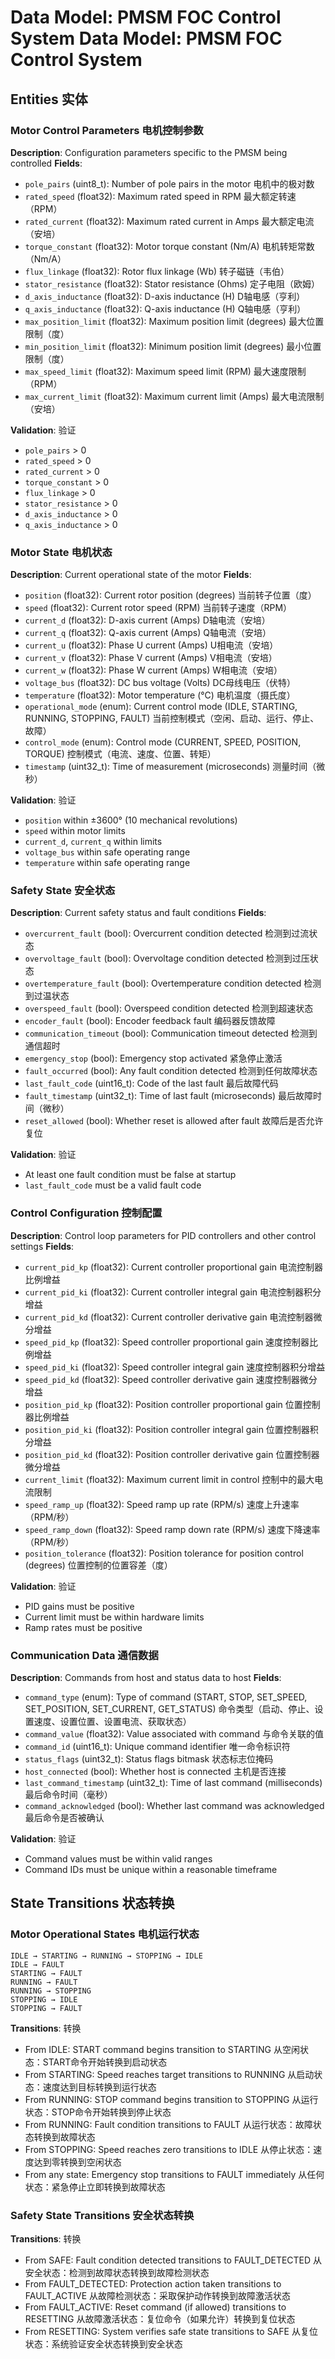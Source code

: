 # Data Model: PMSM FOC Control System    Data Model: PMSM FOC Control System

## Entities    实体

### Motor Control Parameters    电机控制参数
**Description**: Configuration parameters specific to the PMSM being controlled
**Fields**:
- `pole_pairs` (uint8_t): Number of pole pairs in the motor     电机中的极对数
- `rated_speed` (float32): Maximum rated speed in RPM           最大额定转速（RPM）
- `rated_current` (float32): Maximum rated current in Amps      最大额定电流（安培）
- `torque_constant` (float32): Motor torque constant (Nm/A)     电机转矩常数（Nm/A）
- `flux_linkage` (float32): Rotor flux linkage (Wb)             转子磁链（韦伯）
- `stator_resistance` (float32): Stator resistance (Ohms)       定子电阻（欧姆）
- `d_axis_inductance` (float32): D-axis inductance (H)          D轴电感（亨利）
- `q_axis_inductance` (float32): Q-axis inductance (H)          Q轴电感（亨利）
- `max_position_limit` (float32): Maximum position limit        (degrees)    最大位置限制（度）
- `min_position_limit` (float32): Minimum position limit        (degrees)    最小位置限制（度）
- `max_speed_limit` (float32): Maximum speed limit (RPM)        最大速度限制（RPM）
- `max_current_limit` (float32): Maximum current limit (Amps)   最大电流限制（安培）

**Validation**:    验证
- `pole_pairs` > 0
- `rated_speed` > 0
- `rated_current` > 0
- `torque_constant` > 0
- `flux_linkage` > 0
- `stator_resistance` > 0
- `d_axis_inductance` > 0
- `q_axis_inductance` > 0

### Motor State    电机状态
**Description**: Current operational state of the motor
**Fields**:
- `position` (float32): Current rotor position (degrees)    当前转子位置（度）
- `speed` (float32): Current rotor speed (RPM)              当前转子速度（RPM）
- `current_d` (float32): D-axis current (Amps)              D轴电流（安培）
- `current_q` (float32): Q-axis current (Amps)              Q轴电流（安培）
- `current_u` (float32): Phase U current (Amps)             U相电流（安培）
- `current_v` (float32): Phase V current (Amps)             V相电流（安培）
- `current_w` (float32): Phase W current (Amps)             W相电流（安培）
- `voltage_bus` (float32): DC bus voltage (Volts)           DC母线电压（伏特）
- `temperature` (float32): Motor temperature (°C)       电机温度（摄氏度）
- `operational_mode` (enum): Current control mode (IDLE, STARTING, RUNNING, STOPPING, FAULT)    当前控制模式（空闲、启动、运行、停止、故障）
- `control_mode` (enum): Control mode (CURRENT, SPEED, POSITION, TORQUE)    控制模式（电流、速度、位置、转矩）
- `timestamp` (uint32_t): Time of measurement (microseconds)    测量时间（微秒）

**Validation**:    验证
- `position` within ±3600° (10 mechanical revolutions)
- `speed` within motor limits
- `current_d`, `current_q` within limits
- `voltage_bus` within safe operating range
- `temperature` within safe operating range

### Safety State    安全状态
**Description**: Current safety status and fault conditions
**Fields**:
- `overcurrent_fault` (bool): Overcurrent condition detected    检测到过流状态
- `overvoltage_fault` (bool): Overvoltage condition detected    检测到过压状态
- `overtemperature_fault` (bool): Overtemperature condition detected    检测到过温状态
- `overspeed_fault` (bool): Overspeed condition detected    检测到超速状态
- `encoder_fault` (bool): Encoder feedback fault    编码器反馈故障
- `communication_timeout` (bool): Communication timeout detected    检测到通信超时
- `emergency_stop` (bool): Emergency stop activated    紧急停止激活
- `fault_occurred` (bool): Any fault condition detected    检测到任何故障状态
- `last_fault_code` (uint16_t): Code of the last fault    最后故障代码
- `fault_timestamp` (uint32_t): Time of last fault (microseconds)    最后故障时间（微秒）
- `reset_allowed` (bool): Whether reset is allowed after fault    故障后是否允许复位

**Validation**:    验证
- At least one fault condition must be false at startup
- `last_fault_code` must be a valid fault code

### Control Configuration    控制配置
**Description**: Control loop parameters for PID controllers and other control settings
**Fields**:
- `current_pid_kp` (float32): Current controller proportional gain    电流控制器比例增益
- `current_pid_ki` (float32): Current controller integral gain    电流控制器积分增益
- `current_pid_kd` (float32): Current controller derivative gain    电流控制器微分增益
- `speed_pid_kp` (float32): Speed controller proportional gain    速度控制器比例增益
- `speed_pid_ki` (float32): Speed controller integral gain    速度控制器积分增益
- `speed_pid_kd` (float32): Speed controller derivative gain    速度控制器微分增益
- `position_pid_kp` (float32): Position controller proportional gain    位置控制器比例增益
- `position_pid_ki` (float32): Position controller integral gain    位置控制器积分增益
- `position_pid_kd` (float32): Position controller derivative gain    位置控制器微分增益
- `current_limit` (float32): Maximum current limit in control    控制中的最大电流限制
- `speed_ramp_up` (float32): Speed ramp up rate (RPM/s)    速度上升速率（RPM/秒）
- `speed_ramp_down` (float32): Speed ramp down rate (RPM/s)    速度下降速率（RPM/秒）
- `position_tolerance` (float32): Position tolerance for position control (degrees)    位置控制的位置容差（度）

**Validation**:    验证
- PID gains must be positive
- Current limit must be within hardware limits
- Ramp rates must be positive

### Communication Data    通信数据
**Description**: Commands from host and status data to host
**Fields**:
- `command_type` (enum): Type of command (START, STOP, SET_SPEED, SET_POSITION, SET_CURRENT, GET_STATUS)    命令类型（启动、停止、设置速度、设置位置、设置电流、获取状态）
- `command_value` (float32): Value associated with command    与命令关联的值
- `command_id` (uint16_t): Unique command identifier    唯一命令标识符
- `status_flags` (uint32_t): Status flags bitmask    状态标志位掩码
- `host_connected` (bool): Whether host is connected    主机是否连接
- `last_command_timestamp` (uint32_t): Time of last command (milliseconds)    最后命令时间（毫秒）
- `command_acknowledged` (bool): Whether last command was acknowledged    最后命令是否被确认

**Validation**:    验证
- Command values must be within valid ranges
- Command IDs must be unique within a reasonable timeframe

## State Transitions    状态转换

### Motor Operational States    电机运行状态
```
IDLE → STARTING → RUNNING → STOPPING → IDLE
IDLE → FAULT
STARTING → FAULT
RUNNING → FAULT
RUNNING → STOPPING
STOPPING → IDLE
STOPPING → FAULT
```

**Transitions**:    转换
- From IDLE: START command begins transition to STARTING    从空闲状态：START命令开始转换到启动状态
- From STARTING: Speed reaches target transitions to RUNNING    从启动状态：速度达到目标转换到运行状态
- From RUNNING: STOP command begins transition to STOPPING    从运行状态：STOP命令开始转换到停止状态
- From RUNNING: Fault condition transitions to FAULT    从运行状态：故障状态转换到故障状态
- From STOPPING: Speed reaches zero transitions to IDLE    从停止状态：速度达到零转换到空闲状态
- From any state: Emergency stop transitions to FAULT immediately    从任何状态：紧急停止立即转换到故障状态

### Safety State Transitions    安全状态转换
**Transitions**:    转换
- From SAFE: Fault condition detected transitions to FAULT_DETECTED    从安全状态：检测到故障状态转换到故障检测状态
- From FAULT_DETECTED: Protection action taken transitions to FAULT_ACTIVE    从故障检测状态：采取保护动作转换到故障激活状态
- From FAULT_ACTIVE: Reset command (if allowed) transitions to RESETTING    从故障激活状态：复位命令（如果允许）转换到复位状态
- From RESETTING: System verifies safe state transitions to SAFE    从复位状态：系统验证安全状态转换到安全状态